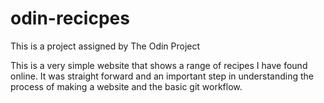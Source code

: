 # odin-recicpes
This is a project assigned by The Odin Project

This is a very simple website that shows a range of recipes I have found online. It was straight forward and an important step in understanding the process of making a website and the basic git workflow.